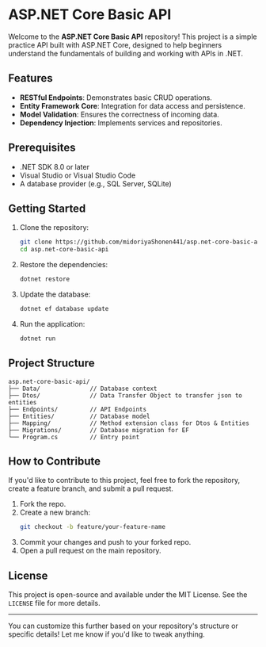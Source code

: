 # ASP.NET Core Basic API

Welcome to the **ASP.NET Core Basic API** repository! This project is a simple practice API built with ASP.NET Core, designed to help beginners understand the fundamentals of building and working with APIs in .NET.

## Features

- **RESTful Endpoints**: Demonstrates basic CRUD operations.
- **Entity Framework Core**: Integration for data access and persistence.
- **Model Validation**: Ensures the correctness of incoming data.
- **Dependency Injection**: Implements services and repositories.

## Prerequisites

- .NET SDK 8.0 or later
- Visual Studio or Visual Studio Code
- A database provider (e.g., SQL Server, SQLite)

## Getting Started

1. Clone the repository:
   ```bash
   git clone https://github.com/midoriyaShonen441/asp.net-core-basic-api.git
   cd asp.net-core-basic-api
   ```

2. Restore the dependencies:
   ```bash
   dotnet restore
   ```

3. Update the database:
   ```bash
   dotnet ef database update
   ```

4. Run the application:
   ```bash
   dotnet run
   ```

## Project Structure

```
asp.net-core-basic-api/
├── Data/              // Database context
├── Dtos/              // Data Transfer Object to transfer json to entities
├── Endpoints/         // API Endpoints
├── Entities/          // Database model
├── Mapping/           // Method extension class for Dtos & Entities
├── Migrations/        // Database migration for EF
└── Program.cs         // Entry point
```

## How to Contribute

If you'd like to contribute to this project, feel free to fork the repository, create a feature branch, and submit a pull request.

1. Fork the repo.
2. Create a new branch:
   ```bash
   git checkout -b feature/your-feature-name
   ```
3. Commit your changes and push to your forked repo.
4. Open a pull request on the main repository.

## License

This project is open-source and available under the MIT License. See the `LICENSE` file for more details.

---

You can customize this further based on your repository's structure or specific details! Let me know if you'd like to tweak anything.

